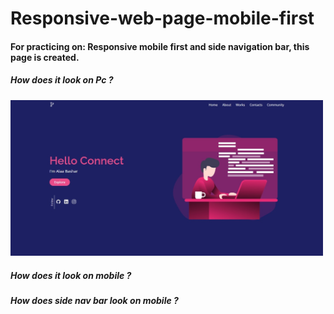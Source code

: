 # Responsive-web-page-mobile-first

#### For practicing on: Responsive mobile first and side navigation bar, this page is created.

##### How does it look on Pc ?
<img src="README assets/pc shot.jpeg" width="500"></img>

##### How does it look on mobile ?

##### How does side nav bar look on mobile ?
